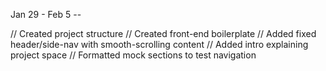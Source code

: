 Jan 29 - Feb 5 --

// Created project structure
// Created front-end boilerplate
// Added fixed header/side-nav with smooth-scrolling content
// Added intro explaining project space
// Formatted mock sections to test navigation